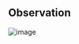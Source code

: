 ## Observation

![image](https://github.com/user-attachments/assets/d137ba6b-5663-47bc-b09e-4cb6536c75f7)
